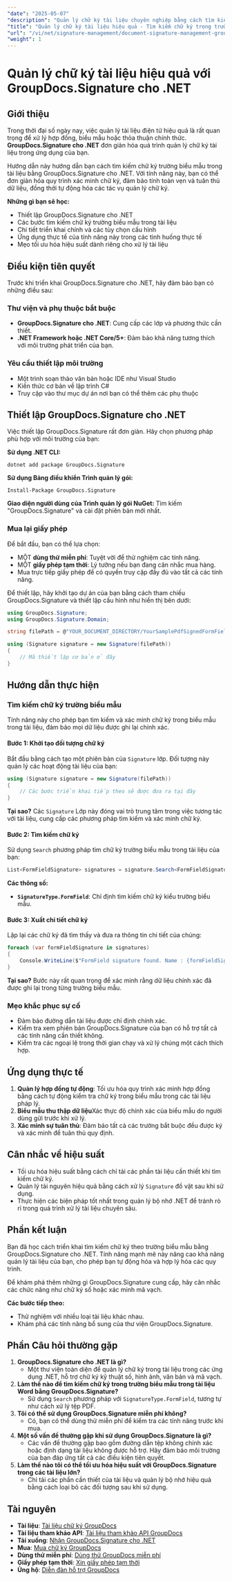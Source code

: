 ```yaml
---
"date": "2025-05-07"
"description": "Quản lý chữ ký tài liệu chuyên nghiệp bằng cách tìm kiếm hiệu quả các chữ ký trong biểu mẫu bằng GroupDocs.Signature cho .NET. Đơn giản hóa quy trình và đảm bảo tuân thủ."
"title": "Quản lý chữ ký tài liệu hiệu quả - Tìm kiếm chữ ký trong trường biểu mẫu với GroupDocs.Signature cho .NET"
"url": "/vi/net/signature-management/document-signature-management-groupdocs-net/"
"weight": 1
---
```


# Quản lý chữ ký tài liệu hiệu quả với GroupDocs.Signature cho .NET

## Giới thiệu

Trong thời đại số ngày nay, việc quản lý tài liệu điện tử hiệu quả là rất quan trọng để xử lý hợp đồng, biểu mẫu hoặc thỏa thuận chính thức. **GroupDocs.Signature cho .NET** đơn giản hóa quá trình quản lý chữ ký tài liệu trong ứng dụng của bạn.

Hướng dẫn này hướng dẫn bạn cách tìm kiếm chữ ký trường biểu mẫu trong tài liệu bằng GroupDocs.Signature cho .NET. Với tính năng này, bạn có thể đơn giản hóa quy trình xác minh chữ ký, đảm bảo tính toàn vẹn và tuân thủ dữ liệu, đồng thời tự động hóa các tác vụ quản lý chữ ký.

**Những gì bạn sẽ học:**
- Thiết lập GroupDocs.Signature cho .NET
- Các bước tìm kiếm chữ ký trường biểu mẫu trong tài liệu
- Chi tiết triển khai chính và các tùy chọn cấu hình
- Ứng dụng thực tế của tính năng này trong các tình huống thực tế
- Mẹo tối ưu hóa hiệu suất dành riêng cho xử lý tài liệu

## Điều kiện tiên quyết

Trước khi triển khai GroupDocs.Signature cho .NET, hãy đảm bảo bạn có những điều sau:

### Thư viện và phụ thuộc bắt buộc
- **GroupDocs.Signature cho .NET**: Cung cấp các lớp và phương thức cần thiết.
- **.NET Framework hoặc .NET Core/5+**: Đảm bảo khả năng tương thích với môi trường phát triển của bạn.

### Yêu cầu thiết lập môi trường
- Một trình soạn thảo văn bản hoặc IDE như Visual Studio
- Kiến thức cơ bản về lập trình C#
- Truy cập vào thư mục dự án nơi bạn có thể thêm các phụ thuộc

## Thiết lập GroupDocs.Signature cho .NET

Việc thiết lập GroupDocs.Signature rất đơn giản. Hãy chọn phương pháp phù hợp với môi trường của bạn:

**Sử dụng .NET CLI:**
```shell
dotnet add package GroupDocs.Signature
```

**Sử dụng Bảng điều khiển Trình quản lý gói:**
```shell
Install-Package GroupDocs.Signature
```

**Giao diện người dùng của Trình quản lý gói NuGet:** 
Tìm kiếm "GroupDocs.Signature" và cài đặt phiên bản mới nhất.

### Mua lại giấy phép

Để bắt đầu, bạn có thể lựa chọn:
- MỘT **dùng thử miễn phí**: Tuyệt vời để thử nghiệm các tính năng.
- MỘT **giấy phép tạm thời**: Lý tưởng nếu bạn đang cân nhắc mua hàng.
- Mua trực tiếp giấy phép để có quyền truy cập đầy đủ vào tất cả các tính năng.

Để thiết lập, hãy khởi tạo dự án của bạn bằng cách tham chiếu GroupDocs.Signature và thiết lập cấu hình như hiển thị bên dưới:
```csharp
using GroupDocs.Signature;
using GroupDocs.Signature.Domain;

string filePath = @"YOUR_DOCUMENT_DIRECTORY/YourSamplePdfSignedFormField.pdf"; // Thay thế bằng đường dẫn tệp thực tế

using (Signature signature = new Signature(filePath))
{
    // Mã thiết lập cơ bản ở đây
}
```

## Hướng dẫn thực hiện

### Tìm kiếm chữ ký trường biểu mẫu

Tính năng này cho phép bạn tìm kiếm và xác minh chữ ký trong biểu mẫu trong tài liệu, đảm bảo mọi dữ liệu được ghi lại chính xác.

#### Bước 1: Khởi tạo đối tượng chữ ký

Bắt đầu bằng cách tạo một phiên bản của `Signature` lớp. Đối tượng này quản lý các hoạt động tài liệu của bạn:
```csharp
using (Signature signature = new Signature(filePath))
{
    // Các bước triển khai tiếp theo sẽ được đưa ra tại đây
}
```
**Tại sao?** Các `Signature` Lớp này đóng vai trò trung tâm trong việc tương tác với tài liệu, cung cấp các phương pháp tìm kiếm và xác minh chữ ký.

#### Bước 2: Tìm kiếm chữ ký

Sử dụng `Search` phương pháp tìm chữ ký trường biểu mẫu trong tài liệu của bạn:
```csharp
List<FormFieldSignature> signatures = signature.Search<FormFieldSignature>(SignatureType.FormField);
```
**Các thông số:**
- **`SignatureType.FormField`**: Chỉ định tìm kiếm chữ ký kiểu trường biểu mẫu.

#### Bước 3: Xuất chi tiết chữ ký

Lặp lại các chữ ký đã tìm thấy và đưa ra thông tin chi tiết của chúng:
```csharp
foreach (var formFieldSignature in signatures)
{
    Console.WriteLine($"FormField signature found. Name : {formFieldSignature.Name}. Value: {formFieldSignature.Value}");
}
```
**Tại sao?** Bước này rất quan trọng để xác minh rằng dữ liệu chính xác đã được ghi lại trong từng trường biểu mẫu.

### Mẹo khắc phục sự cố
- Đảm bảo đường dẫn tài liệu được chỉ định chính xác.
- Kiểm tra xem phiên bản GroupDocs.Signature của bạn có hỗ trợ tất cả các tính năng cần thiết không.
- Kiểm tra các ngoại lệ trong thời gian chạy và xử lý chúng một cách thích hợp.

## Ứng dụng thực tế
1. **Quản lý hợp đồng tự động**: Tối ưu hóa quy trình xác minh hợp đồng bằng cách tự động kiểm tra chữ ký trong biểu mẫu trong các tài liệu pháp lý.
2. **Biểu mẫu thu thập dữ liệu**Xác thực độ chính xác của biểu mẫu do người dùng gửi trước khi xử lý.
3. **Xác minh sự tuân thủ**: Đảm bảo tất cả các trường bắt buộc đều được ký và xác minh để tuân thủ quy định.

## Cân nhắc về hiệu suất
- Tối ưu hóa hiệu suất bằng cách chỉ tải các phần tài liệu cần thiết khi tìm kiếm chữ ký.
- Quản lý tài nguyên hiệu quả bằng cách xử lý `Signature` đồ vật sau khi sử dụng.
- Thực hiện các biện pháp tốt nhất trong quản lý bộ nhớ .NET để tránh rò rỉ trong quá trình xử lý tài liệu chuyên sâu.

## Phần kết luận

Bạn đã học cách triển khai tìm kiếm chữ ký theo trường biểu mẫu bằng GroupDocs.Signature cho .NET. Tính năng mạnh mẽ này nâng cao khả năng quản lý tài liệu của bạn, cho phép bạn tự động hóa và hợp lý hóa các quy trình.

Để khám phá thêm những gì GroupDocs.Signature cung cấp, hãy cân nhắc các chức năng như chữ ký số hoặc xác minh mã vạch.

**Các bước tiếp theo:**
- Thử nghiệm với nhiều loại tài liệu khác nhau.
- Khám phá các tính năng bổ sung của thư viện GroupDocs.Signature.

## Phần Câu hỏi thường gặp
1. **GroupDocs.Signature cho .NET là gì?**
   - Một thư viện toàn diện để quản lý chữ ký trong tài liệu trong các ứng dụng .NET, hỗ trợ chữ ký kỹ thuật số, hình ảnh, văn bản và mã vạch.
2. **Làm thế nào để tìm kiếm chữ ký trong trường biểu mẫu trong tài liệu Word bằng GroupDocs.Signature?**
   - Sử dụng `Search` phương pháp với `SignatureType.FormField`, tương tự như cách xử lý tệp PDF.
3. **Tôi có thể sử dụng GroupDocs.Signature miễn phí không?**
   - Có, bạn có thể dùng thử miễn phí để kiểm tra các tính năng trước khi mua.
4. **Một số vấn đề thường gặp khi sử dụng GroupDocs.Signature là gì?**
   - Các vấn đề thường gặp bao gồm đường dẫn tệp không chính xác hoặc định dạng tài liệu không được hỗ trợ. Hãy đảm bảo môi trường của bạn đáp ứng tất cả các điều kiện tiên quyết.
5. **Làm thế nào tôi có thể tối ưu hóa hiệu suất với GroupDocs.Signature trong các tài liệu lớn?**
   - Chỉ tải các phần cần thiết của tài liệu và quản lý bộ nhớ hiệu quả bằng cách loại bỏ các đối tượng sau khi sử dụng.

## Tài nguyên
- **Tài liệu**: [Tài liệu chữ ký GroupDocs](https://docs.groupdocs.com/signature/net/)
- **Tài liệu tham khảo API**: [Tài liệu tham khảo API GroupDocs](https://reference.groupdocs.com/signature/net/)
- **Tải xuống**: [Nhận GroupDocs.Signature cho .NET](https://releases.groupdocs.com/signature/net/)
- **Mua**: [Mua chữ ký GroupDocs](https://purchase.groupdocs.com/buy)
- **Dùng thử miễn phí**: [Dùng thử GroupDocs miễn phí](https://releases.groupdocs.com/signature/net/)
- **Giấy phép tạm thời**: [Xin giấy phép tạm thời](https://purchase.groupdocs.com/temporary-license/)
- **Ủng hộ**: [Diễn đàn hỗ trợ GroupDocs](https://forum.groupdocs.com/c/signature/)